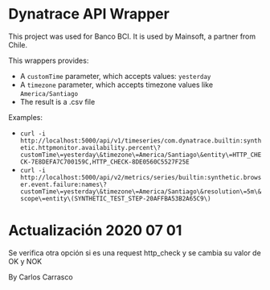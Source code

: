  # Dynatrace API Wrapper

This project was used for Banco BCI. It is used by Mainsoft, a partner from Chile.

This wrappers provides:

* A `customTime` parameter, which accepts values: `yesterday`
* A `timezone` parameter, which accepts timezone values like `America/Santiago`
* The result is a .csv file

Examples:

* `curl -i  http://localhost:5000/api/v1/timeseries/com.dynatrace.builtin:synthetic.httpmonitor.availability.percent\?customTime\=yesterday\&timezone\=America/Santiago\&entity\=HTTP_CHECK-7E8DEFA7C700159C,HTTP_CHECK-8DE0560C5527F25E`
* `curl -i  http://localhost:5000/api/v2/metrics/series/builtin:synthetic.browser.event.failure:names\?customTime\=yesterday\&timezone\=America/Santiago\&resolution\=5m\&scope\=entity\(SYNTHETIC_TEST_STEP-20AFFBA53B2A65C9\)`


# Actualización 2020 07 01

Se verifica otra opción si es una request http_check y se cambia su valor de OK y NOK

By Carlos Carrasco